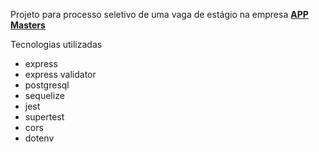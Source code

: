 Projeto para processo seletivo de uma vaga de estágio na empresa **[APP Masters](https://www.appmasters.io/)**

Tecnologias utilizadas
  * express
  * express validator
  * postgresql
  * sequelize
  * jest
  * supertest
  * cors
  * dotenv
